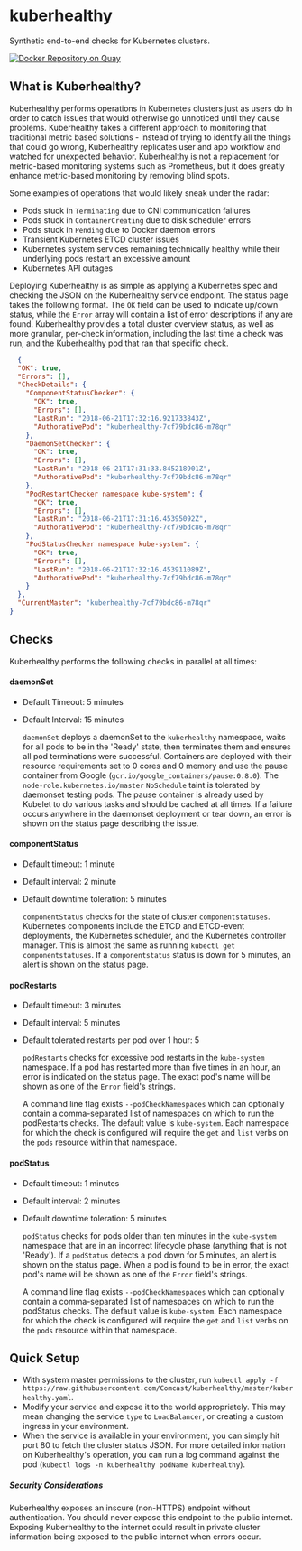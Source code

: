 # kuberhealthy

Synthetic end-to-end checks for Kubernetes clusters.

[![Docker Repository on Quay](https://quay.io/repository/comcast/kuberhealthy/status "Kuberhealthy Docker Repository on Quay")](https://quay.io/repository/comcast/kuberhealthy)

## What is Kuberhealthy?

Kuberhealthy performs operations in Kubernetes clusters just as users do in order to catch issues that would otherwise go unnoticed until they cause problems.  Kuberhealthy takes a different approach to monitoring that traditional metric based solutions - instead of trying to identify all the things that could go wrong, Kuberhealthy replicates user and app workflow and watched for unexpected behavior.  Kuberhealthy is not a replacement for metric-based monitoring systems such as Prometheus, but it does greatly enhance metric-based monitoring by removing blind spots.

Some examples of operations that would likely sneak under the radar:

- Pods stuck in `Terminating` due to CNI communication failures
- Pods stuck in `ContainerCreating` due to disk scheduler errors
- Pods stuck in `Pending` due to Docker daemon errors
- Transient Kubernetes ETCD cluster issues
- Kubernetes system services remaining technically healthy while their underlying pods restart an excessive amount
- Kubernetes API outages

Deploying Kuberhealthy is as simple as applying a Kubernetes spec and checking the JSON on the Kuberhealthy service endpoint.  The status page takes the following format.  The `OK` field can be used to indicate up/down status, while the `Error` array will contain a list of error descriptions if any are found.  Kuberhealthy provides a total cluster overview status, as well as more granular, per-check information, including the last time a check was run, and the Kuberhealthy pod that ran that specific check.

```json
  {
  "OK": true,
  "Errors": [],
  "CheckDetails": {
    "ComponentStatusChecker": {
      "OK": true,
      "Errors": [],
      "LastRun": "2018-06-21T17:32:16.921733843Z",
      "AuthorativePod": "kuberhealthy-7cf79bdc86-m78qr"
    },
    "DaemonSetChecker": {
      "OK": true,
      "Errors": [],
      "LastRun": "2018-06-21T17:31:33.845218901Z",
      "AuthorativePod": "kuberhealthy-7cf79bdc86-m78qr"
    },
    "PodRestartChecker namespace kube-system": {
      "OK": true,
      "Errors": [],
      "LastRun": "2018-06-21T17:31:16.45395092Z",
      "AuthorativePod": "kuberhealthy-7cf79bdc86-m78qr"
    },
    "PodStatusChecker namespace kube-system": {
      "OK": true,
      "Errors": [],
      "LastRun": "2018-06-21T17:32:16.453911089Z",
      "AuthorativePod": "kuberhealthy-7cf79bdc86-m78qr"
    }
  },
  "CurrentMaster": "kuberhealthy-7cf79bdc86-m78qr"
}
```

## Checks

Kuberhealthy performs the following checks in parallel at all times:


#### daemonSet

  - Default Timeout: 5 minutes
  - Default Interval: 15 minutes

    `daemonSet` deploys a daemonSet to the `kuberhealthy` namespace, waits for all pods to be in the 'Ready' state, then terminates them and ensures all pod terminations were successful.  Containers are deployed with their resource requirements set to 0 cores and 0 memory and use the pause container from Google (`gcr.io/google_containers/pause:0.8.0`).  The `node-role.kubernetes.io/master` `NoSchedule` taint is tolerated by daemonset testing pods.  The pause container is already used by Kubelet to do various tasks and should be cached at all times.  If a failure occurs anywhere in the daemonset deployment or tear down, an error is shown on the status page describing the issue.

#### componentStatus

- Default timeout: 1 minute
- Default interval: 2 minute
- Default downtime toleration: 5 minutes

  `componentStatus` checks for the state of cluster `componentstatuses`.  Kubernetes components include the ETCD and ETCD-event deployments, the Kubernetes scheduler, and the Kubernetes controller manager.  This is almost the same as running `kubectl get componentstatuses`.  If a `componentstatus` status is down for 5 minutes, an alert is shown on the status page.

#### podRestarts

  - Default timeout: 3 minutes
  - Default interval: 5 minutes
  - Default tolerated restarts per pod over 1 hour: 5

    `podRestarts` checks for excessive pod restarts in the `kube-system` namespace.  If a pod has restarted more than five times in an hour, an error is indicated on the status page.  The exact pod's name will be shown as one of the `Error` field's strings.

    A command line flag exists `--podCheckNamespaces` which can optionally contain a comma-separated list of namespaces on which to run the podRestarts checks.  The default value is `kube-system`.  Each namespace for which the check is configured will require the `get` and `list` verbs on the `pods` resource within that namespace.

#### podStatus

  - Default timeout: 1 minutes
  - Default interval: 2 minutes
  - Default downtime toleration: 5 minutes

    `podStatus` checks for pods older than ten minutes in the `kube-system` namespace that are in an incorrect lifecycle phase (anything that is not 'Ready').  If a `podStatus` detects a pod down for 5 minutes, an alert is shown on the status page. When a pod is found to be in error, the exact pod's name will be shown as one of the `Error` field's strings.

    A command line flag exists `--podCheckNamespaces` which can optionally contain a comma-separated list of namespaces on which to run the podStatus checks.  The default value is `kube-system`.  Each namespace for which the check is configured will require the `get` and `list` verbs on the `pods` resource within that namespace.

## Quick Setup

- With system master permissions to the cluster, run `kubectl apply -f https://raw.githubusercontent.com/Comcast/kuberhealthy/master/kuberhealthy.yaml`. 
- Modify your service and expose it to the world appropriately.  This may mean changing the service `type` to `LoadBalancer`, or creating a custom ingress in your environment.
- When the service is available in your environment, you can simply hit port 80 to fetch the cluster status JSON.  For more detailed information on Kuberhealthy's operation, you can run a log command against the pod (`kubectl logs -n kuberhealthy podName kuberhealthy`).

##### Security Considerations
Kuberhealthy exposes an inscure (non-HTTPS) endpoint without authentication. You should never expose this endpoint to the public internet. Exposing Kuberhealthy to the internet could result in private cluster information being exposed to the public internet when errors occur.
